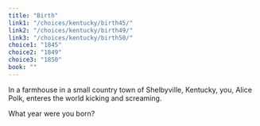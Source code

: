 ```yaml
---
title: "Birth"
link1: "/choices/kentucky/birth45/"
link2: "/choices/kentucky/birth49/"
link3: "/choices/kentucky/birth50/"
choice1: "1845"
choice2: "1849"
choice3: "1850"
book: ""
---
```


<span class="bold">In a farmhouse in a small country town of Shelbyville, Kentucky,  you, Alice Polk, enteres the world kicking and screaming.</span>

What year were you born?
